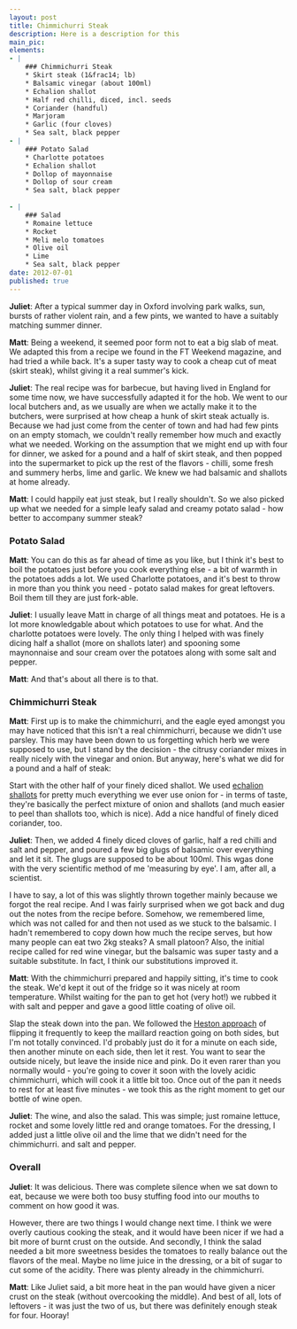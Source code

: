 ```yaml
---
layout: post
title: Chimmichurri Steak
description: Here is a description for this
main_pic:
elements:
- |
    ### Chimmichurri Steak
    * Skirt steak (1&frac14; lb)
    * Balsamic vinegar (about 100ml)
    * Echalion shallot
    * Half red chilli, diced, incl. seeds
    * Coriander (handful)
    * Marjoram
    * Garlic (four cloves)
    * Sea salt, black pepper
- |
    ### Potato Salad
    * Charlotte potatoes
    * Echalion shallot
    * Dollop of mayonnaise
    * Dollop of sour cream
    * Sea salt, black pepper
    
- |
    ### Salad
    * Romaine lettuce
    * Rocket
    * Meli melo tomatoes
    * Olive oil
    * Lime
    * Sea salt, black pepper
date: 2012-07-01
published: true
---
```

**Juliet**: After a typical summer day in Oxford involving park walks, sun, bursts of rather violent rain, and a few pints, we wanted to have a suitably matching summer dinner.

**Matt**: Being a weekend, it seemed poor form not to eat a big slab of meat. We adapted this from a recipe we found in the FT Weekend magazine, and had tried a while back. It's a super tasty way to cook a cheap cut of meat (skirt steak), whilst giving it a real summer's kick.

**Juliet**: The real recipe was for barbecue, but having lived in England for some time now, we have successfully adapted it for the hob. We went to our local butchers and, as we usually are when we actally make it to the butchers, were surprised at how cheap a hunk of skirt steak actually is. Because we had just come from the center of town and had had few pints on an empty stomach, we couldn't really remember how much and exactly what we needed. Working on the assumption that we might end up with four for dinner, we asked for a pound and a half of skirt steak, and then popped into the supermarket to pick up the rest of the flavors - chilli, some fresh and summery herbs, lime and garlic. We knew we had balsamic and shallots at home already.

**Matt**: I could happily eat just steak, but I really shouldn't. So we also picked up what we needed for a simple leafy salad and creamy potato salad - how better to accompany summer steak?

### Potato Salad

**Matt**: You can do this as far ahead of time as you like, but I think it's best to boil the potatoes just before you cook everything else - a bit of warmth in the potatoes adds a lot. We used Charlotte potatoes, and it's best to throw in more than you think you need - potato salad makes for great leftovers. Boil them till they are just fork-able.

**Juliet**: I usually leave Matt in charge of all things meat and potatoes. He is a lot more knowledgable about which potatoes to use for what. And the charlotte potatoes were lovely. The only thing I helped with was finely dicing half a shallot (more on shallots later) and spooning some maynonnaise and sour cream over the potatoes along with some salt and pepper.

**Matt**: And that's about all there is to that.

### Chimmichurri Steak

**Matt**: First up is to make the chimmichurri, and the eagle eyed amongst you may have noticed that this isn't a real chimmichurri, because we didn't use parsley. This may have been down to us forgetting which herb we were supposed to use, but I stand by the decision - the citrusy coriander mixes in really nicely with the vinegar and onion. But anyway, here's what we did for a pound and a half of steak:

Start with the other half of your finely diced shallot. We used [echalion shallots](http://www.ukshallot.com/echalion.html) for pretty much everything we ever use onion for - in terms of taste, they're basically the perfect mixture of onion and shallots (and much easier to peel than shallots too, which is nice). Add a nice handful of finely diced coriander, too.

**Juliet**: Then, we added 4 finely diced cloves of garlic, half a red chilli and salt and pepper, and poured a few big glugs of balsamic over everything and let it sit. The glugs are supposed to be about 100ml. This wgas done with the very scientific method of me 'measuring by eye'. I am, after all, a scientist. 

I have to say, a lot of this was slightly thrown together mainly because we forgot the real recipe. And I was fairly surprised when we got back and dug out the notes from the recipe before. Somehow, we remembered lime, which was not called for and then not used as we stuck to the balsamic. I hadn't remembered to copy down how much the recipe serves, but how many people can eat two 2kg steaks? A small platoon? Also, the initial recipe called for red wine vinegar, but the balsamic was super tasty and a suitable substitute.  In fact, I think our substitutions improved it. 

**Matt**: With the chimmichurri prepared and happily sitting, it's time to cook the steak. We'd kept it out of the fridge so it was nicely at room temperature. Whilst waiting for the pan to get hot (very hot!) we rubbed it with salt and pepper and gave a good little coating of olive oil.

Slap the steak down into the pan. We followed the [Heston approach](http://www.channel4.com/programmes/how-to-cook-like-heston/articles/hestons-top-10-tips-for-beef) of flipping it frequently to keep the maillard reaction going on both sides, but I'm not totally convinced. I'd probably just do it for a minute on each side, then another minute on each side, then let it rest. You want to sear the outside nicely, but leave the inside nice and pink. Do it even rarer than you normally would - you're going to cover it soon with the lovely acidic chimmichurri, which will cook it a little bit too. Once out of the pan it needs to rest for at least five minutes - we took this as the right moment to get our bottle of wine open.

**Juliet**: The wine, and also the salad. This was simple; just romaine lettuce, rocket and some lovely little red and orange tomatoes. For the dressing, I added just a little olive oil and the lime that we didn't need for the chimmichurri. and salt and pepper. 

### Overall

**Juliet**: It was delicious. There was complete silence when we sat down to eat, because we were both too busy stuffing food into our mouths to comment on how good it was. 

However, there are two things I would change next time. I think we were overly cautious cooking the steak, and it would have been nicer if we had a bit more of burnt crust on the outside. And secondly, I think the salad needed a bit more sweetness besides the tomatoes to really balance out the flavors of the meal. Maybe no lime juice in the dressing, or a bit of sugar to cut some of the acidity. There was plenty already in the chimmichurri. 

**Matt**: Like Juliet said, a bit more heat in the pan would have given a nicer crust on the steak (without overcooking the middle). And best of all, lots of leftovers - it was just the two of us, but there was definitely enough steak for four. Hooray!
